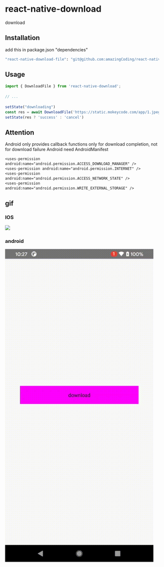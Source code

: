 # react-native-download

download

## Installation
add this in package.json "dependencies"

```sh
"react-native-download-file": "git@github.com:amazingCoding/react-native-download.git#a37a89321d16b0ec775af5ddbe4725caf2465716",
```

## Usage

```js
import { DownloadFile } from 'react-native-download';

// ...

setState("downloading")
const res = await DownloadFile('https://static.mokeycode.com/app/1.jpeg', '1.jpeg')
setState(res ? 'success' : 'cancel')

```

## Attention
Android only provides callback functions only for download completion, not for download failure
Android need AndroidManifest
```
<uses-permission android:name="android.permission.ACCESS_DOWNLOAD_MANAGER" />
<uses-permission android:name="android.permission.INTERNET" />
<uses-permission android:name="android.permission.ACCESS_NETWORK_STATE" />
<uses-permission android:name="android.permission.WRITE_EXTERNAL_STORAGE" />
```

## gif
### IOS
![](./ios.gif)

### android

![](./android.gif)
